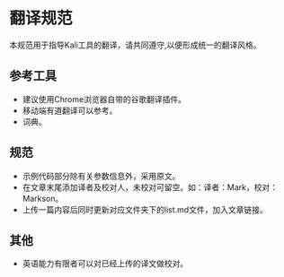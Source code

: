 # 翻译规范

本规范用于指导Kali工具的翻译，请共同遵守,以便形成统一的翻译风格。

## 参考工具

- 建议使用Chrome浏览器自带的谷歌翻译插件。
- 移动端有道翻译可以参考。
- 词典。

## 规范
- 示例代码部分除有关参数信息外，采用原文。
- 在文章末尾添加译者及校对人，未校对可留空。如：译者：Mark，校对：Markson。
- 上传一篇内容后同时更新对应文件夹下的list.md文件，加入文章链接。

## 其他
- 英语能力有限者可以对已经上传的译文做校对。
